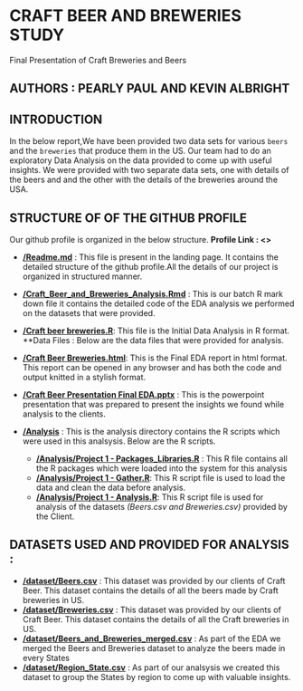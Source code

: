 # CRAFT BEER AND BREWERIES STUDY
Final Presentation of Craft Breweries and Beers 
## AUTHORS : PEARLY PAUL AND KEVIN ALBRIGHT
## INTRODUCTION
In the below report,We have been provided two data sets for various `beers` and the `breweries` that produce them in the US.
Our team had to do an exploratory Data Analysis on the data provided to come up with useful insights.
We were provided with two separate data sets, one with details of the beers and and the other with the details of the breweries around the USA.
## STRUCTURE OF OF THE GITHUB PROFILE
Our github profile is organized in the below structure.
**Profile  Link : <<Add our Link >>**
  - **[/Readme.md](/Readme.md)** : This file is present in the landing page. It contains the detailed structure of the github profile.All the details of our project is organized in structured manner.
  - **[/Craft_Beer_and_Breweries_Analysis.Rmd](/Craft_Beer_and_Breweries_Analysis.Rmd)** : This is our batch R mark down file it contains the detailed code of the EDA analysis we performed on the datasets that were provided.
  - **[/Craft beer breweries.R](/Craft%20beer%20breweries.R)**: This file is the Initial Data Analysis in R format.
**Data Files : Below are the data files that were provided for analysis.
  - **[/Craft Beer Breweries.html](/Craft%20Beer%20Breweries.html)**: This is the Final EDA report in html format. This report can be opened in any browser and  has both the code and output knitted in a stylish format.
  - **[/Craft Beer Presentation Final EDA.pptx](/Craft%20Beer%20Presentation%20Final%20EDA.pptx)** : This is the powerpoint presentation that was prepared to present the insights we found while analysis to the clients.
  
  - **[/Analysis](/Analysis)** : This  is the analysis directory contains the R scripts which were used in this analsysis. Below are the R scripts.
    - **[/Analysis/Project 1 - Packages_Libraries.R](/Analysis/Project%201%20-%20Packages_Libraries.R)** : This  R file contains all the  R packages which were loaded into the system for this analysis 
    - **[/Analysis/Project 1 - Gather.R](Analysis/Project%201%20-%20Gather.R)**: This  R script file is used to load the data and clean the data before analysis.
    - **[/Analysis/Project 1 - Analysis.R](/Analysis/Project%201%20-%20Analysis.R)**: This  R script file is used for analysis of the datasets *(Beers.csv and Breweries.csv)* provided by the Client. 

## DATASETS USED AND PROVIDED FOR ANALYSIS :
  - **[/dataset/Beers.csv](/dataset/Beers.csv)** : This dataset was provided by our clients of Craft Beer. This dataset contains the details of all the beers made by Craft breweries in US.  
  - **[/dataset/Breweries.csv](/dataset/Breweries.csv)** : This dataset was provided by our clients of Craft Beer. This dataset contains the details of all the  Craft breweries in US.  
  - **[/dataset/Beers_and_Breweries_merged.csv](/dataset/Beers_and_Breweries_merged.csv)** : As part of the EDA we merged the Beers and Breweries dataset to analyze the beers made in every States
  - **[/dataset/Region_State.csv](/dataset/Region_State.csv)** : As part of our analsysis we created this dataset to group the States by region to come up with valuable insights.
  
